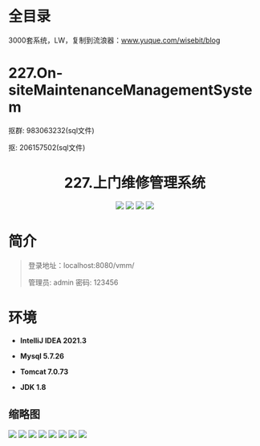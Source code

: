 # 全目录

3000套系统，LW，复制到流浪器：www.yuque.com/wisebit/blog

# 227.On-siteMaintenanceManagementSystem

<p>抠群: 983063232(sql文件)</p>
<p>抠: 206157502(sql文件)</p>

<p><h1 align="center">227.上门维修管理系统</h1></p>


<p align="center">
	<img src="https://img.shields.io/badge/jdk-1.8-orange.svg"/>
    <img src="https://img.shields.io/badge/spring-5.x-lightgrey.svg"/>
    <img src="https://img.shields.io/badge/springmvc-3.x-blue.svg"/>
    <img src="https://img.shields.io/badge/mybatis-5.x-yellow.svg"/>
</p>

# 简介
>
> 
>
> 登录地址：localhost:8080/vmm/
>
> 管理员: admin   密码: 123456
>

# 环境

- <b>IntelliJ IDEA 2021.3</b>

- <b>Mysql 5.7.26</b>

- <b>Tomcat 7.0.73</b>

- <b>JDK 1.8</b>




## 缩略图

![](https://bitwise.oss-cn-heyuan.aliyuncs.com/2024/9/10/127dd181-e2fd-4b5d-b6a5-413303dd9ba7.png)
![](https://bitwise.oss-cn-heyuan.aliyuncs.com/2024/9/10/ff46ad6a-5ac2-4701-bd1c-72263e0d8f9b.png)
![](https://bitwise.oss-cn-heyuan.aliyuncs.com/2024/9/10/5049f744-5d78-4a4c-9025-f49ca14b8975.png)
![](https://bitwise.oss-cn-heyuan.aliyuncs.com/2024/9/10/7fd58c06-c6ad-40ab-9f8e-2632b778de51.png)
![](https://bitwise.oss-cn-heyuan.aliyuncs.com/2024/9/10/ff945382-cadf-4c93-a1b5-5a8c9f078655.png)
![](https://bitwise.oss-cn-heyuan.aliyuncs.com/2024/9/10/f7dfcb5c-0523-41f9-a1b6-9cdfb50d688c.png)
![](https://bitwise.oss-cn-heyuan.aliyuncs.com/2024/9/10/55e6f3ea-27b9-4e15-ad85-5d88f44c1d82.png)
![](https://bitwise.oss-cn-heyuan.aliyuncs.com/2024/9/10/e184716a-80cf-4d88-a1da-cc2cddd9c8f8.png)


